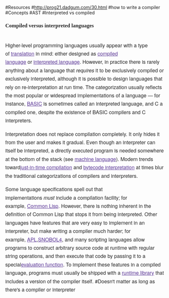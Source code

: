 #Resources
#http://prog21.dadgum.com/30.html
#how to write a compiler
#Concepts
#AST
#Interpreted vs compiled
<h3 class="in-block" style="margin-top: 0px; margin-bottom: 0px; padding: 0.5em 0px; border: 0px; font-stretch: inherit; font-size: 1.2em; line-height: 1.3; font-family: 'Linux Libertine', Georgia, Times, serif; vertical-align: baseline; word-wrap: break-word; word-break: break-word; display: table; color: rgb(37, 37, 37); background-image: none; background-attachment: initial; background-size: initial; background-origin: initial; background-clip: initial; background-position: initial; background-repeat: initial;"><span class="mw-headline" id="Compiled_versus_interpreted_languages" style="margin: 0px; padding: 0px; border: 0px; font-style: inherit; font-variant: inherit; font-weight: inherit; font-stretch: inherit; font-size: inherit; line-height: inherit; font-family: inherit; vertical-align: middle; display: table-cell; width: 643px; background: none;">Compiled versus interpreted languages<span style="margin: 0px; padding: 0px; border: 0px; font-style: inherit; font-variant: inherit; font-weight: inherit; font-stretch: inherit; font-size: inherit; line-height: inherit; font-family: inherit; vertical-align: middle; display: table-cell; background: none;"><a href="https://en.m.wikipedia.org/wiki/Compilers#/editor/6" title="Edit section: Compiled versus interpreted languages" data-section="6" class="mw-ui-icon mw-ui-icon-element mw-ui-icon-edit-enabled edit-page icon-32px" style="margin-right: 0px; margin-bottom: 0px; margin-left: 0px; padding: 0px; border: 0px; font-style: inherit; font-variant: inherit; font-weight: inherit; font-stretch: inherit; font-size: 0.833333em; line-height: inherit; font-family: inherit; text-decoration: none; color: rgb(90, 54, 150); position: relative; min-height: 1.5em; min-width: 3.5em; text-indent: -999px; overflow: hidden; width: 3.5em; max-width: 3.5em; display: inline-block; background-attachment: initial; background-color: initial; background-size: initial; background-origin: initial; background-clip: initial; background-position: initial; background-repeat: initial;" target="_blank">Edit</a></h3><p style="margin-top: 0.5em; margin-bottom: 1em; padding: 0px; border: 0px; font-stretch: inherit; font-size: 16px; line-height: 26.4px; font-family: 'Helvetica Neue', Helvetica, 'Nimbus Sans L', Arial, 'Liberation Sans', sans-serif; vertical-align: baseline; color: rgb(37, 37, 37); background-image: none; background-attachment: initial; background-size: initial; background-origin: initial; background-clip: initial; background-position: initial; background-repeat: initial;">Higher-level programming languages usually appear with a type of&nbsp;<a href="https://en.m.wikipedia.org/wiki/Translator_(computing)" title="Translator (computing)" style="margin: 0px; padding: 0px; border: 0px; font-style: inherit; font-variant: inherit; font-weight: inherit; font-stretch: inherit; font-size: inherit; line-height: inherit; font-family: inherit; vertical-align: baseline; color: rgb(90, 54, 150); background: none;" target="_blank">translation</a>&nbsp;in mind: either designed as&nbsp;<a href="https://en.m.wikipedia.org/wiki/Compiled_language" title="Compiled language" style="margin: 0px; padding: 0px; border: 0px; font-style: inherit; font-variant: inherit; font-weight: inherit; font-stretch: inherit; font-size: inherit; line-height: inherit; font-family: inherit; vertical-align: baseline; color: rgb(90, 54, 150); background: none;" target="_blank">compiled language</a>&nbsp;or&nbsp;<a href="https://en.m.wikipedia.org/wiki/Interpreted_language" title="Interpreted language" style="margin: 0px; padding: 0px; border: 0px; font-style: inherit; font-variant: inherit; font-weight: inherit; font-stretch: inherit; font-size: inherit; line-height: inherit; font-family: inherit; vertical-align: baseline; color: rgb(90, 54, 150); background: none;" target="_blank">interpreted language</a>. However, in practice there is rarely anything about a language that&nbsp;<i style="margin: 0px; padding: 0px; border: 0px; font-variant: inherit; font-weight: inherit; font-stretch: inherit; font-size: inherit; line-height: inherit; font-family: inherit; vertical-align: baseline; background: none;">requires</i>&nbsp;it to be exclusively compiled or exclusively interpreted, although it is possible to design languages that rely on re-interpretation at run time. The categorization usually reflects the most popular or widespread implementations of a language — for instance,&nbsp;<a href="https://en.m.wikipedia.org/wiki/BASIC" title="BASIC" style="margin: 0px; padding: 0px; border: 0px; font-style: inherit; font-variant: inherit; font-weight: inherit; font-stretch: inherit; font-size: inherit; line-height: inherit; font-family: inherit; vertical-align: baseline; color: rgb(90, 54, 150); background: none;" target="_blank">BASIC</a>&nbsp;is sometimes called an interpreted language, and C a compiled one, despite the existence of BASIC compilers and C interpreters.<p style="margin-top: 0.5em; margin-bottom: 1em; padding: 0px; border: 0px; font-stretch: inherit; font-size: 16px; line-height: 26.4px; font-family: 'Helvetica Neue', Helvetica, 'Nimbus Sans L', Arial, 'Liberation Sans', sans-serif; vertical-align: baseline; color: rgb(37, 37, 37); background-image: none; background-attachment: initial; background-size: initial; background-origin: initial; background-clip: initial; background-position: initial; background-repeat: initial;">Interpretation does not replace compilation completely. It only hides it from the user and makes it gradual. Even though an interpreter can itself be interpreted, a directly executed program is needed somewhere at the bottom of the stack (see&nbsp;<a href="https://en.m.wikipedia.org/wiki/Machine_language" title="Machine language" class="mw-redirect" style="margin: 0px; padding: 0px; border: 0px; font-style: inherit; font-variant: inherit; font-weight: inherit; font-stretch: inherit; font-size: inherit; line-height: inherit; font-family: inherit; vertical-align: baseline; color: rgb(90, 54, 150); background: none;" target="_blank">machine language</a>). Modern trends toward<a href="https://en.m.wikipedia.org/wiki/Just-in-time_compilation" title="Just-in-time compilation" style="margin: 0px; padding: 0px; border: 0px; font-style: inherit; font-variant: inherit; font-weight: inherit; font-stretch: inherit; font-size: inherit; line-height: inherit; font-family: inherit; vertical-align: baseline; color: rgb(90, 54, 150); background: none;" target="_blank">just-in-time compilation</a>&nbsp;and&nbsp;<a href="https://en.m.wikipedia.org/wiki/Bytecode" title="Bytecode" style="margin: 0px; padding: 0px; border: 0px; font-style: inherit; font-variant: inherit; font-weight: inherit; font-stretch: inherit; font-size: inherit; line-height: inherit; font-family: inherit; vertical-align: baseline; color: rgb(90, 54, 150); background: none;" target="_blank">bytecode interpretation</a>&nbsp;at times blur the traditional categorizations of compilers and interpreters.<p style="margin-top: 0.5em; margin-bottom: 1em; padding: 0px; border: 0px; font-stretch: inherit; font-size: 16px; line-height: 26.4px; font-family: 'Helvetica Neue', Helvetica, 'Nimbus Sans L', Arial, 'Liberation Sans', sans-serif; vertical-align: baseline; color: rgb(37, 37, 37); background-image: none; background-attachment: initial; background-size: initial; background-origin: initial; background-clip: initial; background-position: initial; background-repeat: initial;">Some language specifications spell out that implementations&nbsp;<i style="margin: 0px; padding: 0px; border: 0px; font-variant: inherit; font-weight: inherit; font-stretch: inherit; font-size: inherit; line-height: inherit; font-family: inherit; vertical-align: baseline; background: none;">must</i>&nbsp;include a compilation facility; for example,&nbsp;<a href="https://en.m.wikipedia.org/wiki/Common_Lisp" title="Common Lisp" style="margin: 0px; padding: 0px; border: 0px; font-style: inherit; font-variant: inherit; font-weight: inherit; font-stretch: inherit; font-size: inherit; line-height: inherit; font-family: inherit; vertical-align: baseline; color: rgb(90, 54, 150); background: none;" target="_blank">Common Lisp</a>. However, there is nothing inherent in the definition of Common Lisp that stops it from being interpreted. Other languages have features that are very easy to implement in an interpreter, but make writing a compiler much harder; for example,&nbsp;<a href="https://en.m.wikipedia.org/wiki/APL_(programming_language)" title="APL (programming language)" style="margin: 0px; padding: 0px; border: 0px; font-style: inherit; font-variant: inherit; font-weight: inherit; font-stretch: inherit; font-size: inherit; line-height: inherit; font-family: inherit; vertical-align: baseline; color: rgb(90, 54, 150); background: none;" target="_blank">APL</a>,<a href="https://en.m.wikipedia.org/wiki/SNOBOL4" title="SNOBOL4" class="mw-redirect" style="margin: 0px; padding: 0px; border: 0px; font-style: inherit; font-variant: inherit; font-weight: inherit; font-stretch: inherit; font-size: inherit; line-height: inherit; font-family: inherit; vertical-align: baseline; color: rgb(90, 54, 150); background: none;" target="_blank">SNOBOL4</a>, and many scripting languages allow programs to construct arbitrary source code at runtime with regular string operations, and then execute that code by passing it to a special<a href="https://en.m.wikipedia.org/wiki/Eval" title="Eval" style="margin: 0px; padding: 0px; border: 0px; font-style: inherit; font-variant: inherit; font-weight: inherit; font-stretch: inherit; font-size: inherit; line-height: inherit; font-family: inherit; vertical-align: baseline; color: rgb(90, 54, 150); background: none;" target="_blank">evaluation function</a>. To implement these features in a compiled language, programs must usually be shipped with a&nbsp;<a href="https://en.m.wikipedia.org/wiki/Runtime_library" title="Runtime library" style="margin: 0px; padding: 0px; border: 0px; font-style: inherit; font-variant: inherit; font-weight: inherit; font-stretch: inherit; font-size: inherit; line-height: inherit; font-family: inherit; vertical-align: baseline; color: rgb(90, 54, 150); background: none;" target="_blank">runtime library</a>&nbsp;that includes a version of the compiler itself.
#Doesn't matter as long as  there's a compiler or interpreter
